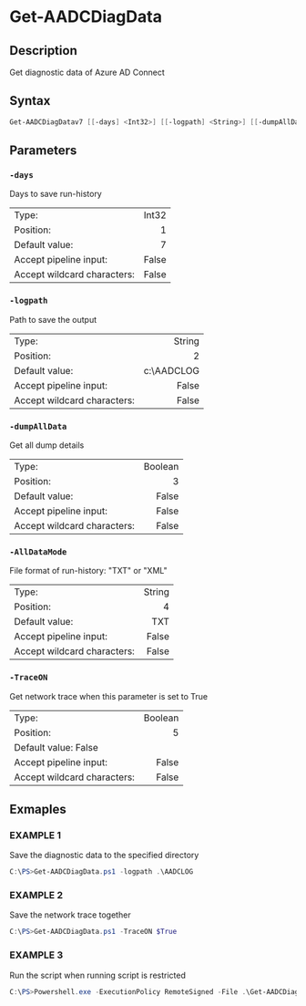 # Get-AADCDiagData
    
## Description

Get diagnostic data of Azure AD Connect
    
    
## Syntax

```PowerShell
Get-AADCDiagDatav7 [[-days] <Int32>] [[-logpath] <String>] [[-dumpAllData] <Object>] [[-AllDataMode] <Object>] [[-TraceON] <Boolean>] [<CommonParameters>]
``` 

## Parameters

### `-days`
Days to save run-history

| | |
|:-----------|------------:|
| Type: | Int32 |
| Position: | 1 |
| Default value: | 7 |
| Accept pipeline input: | False |
| Accept wildcard characters: | False |


### `-logpath`
Path to save the output

| | |
|:-----------|------------:|
| Type: | String |
| Position: | 2 |
| Default value: | c:\AADCLOG |
| Accept pipeline input: | False |
| Accept wildcard characters: | False |

        
### `-dumpAllData`
Get all dump details

| | |
|:-----------|------------:|
| Type: | Boolean |
| Position: |  3 |
| Default value: | False |
| Accept pipeline input: | False |
| Accept wildcard characters: | False |
        
### `-AllDataMode`
File format of run-history: "TXT" or "XML"
        
| | |
|:-----------|------------:|
| Type: | String |
| Position: | 4 |
| Default value:| TXT |
| Accept pipeline input: | False |
| Accept wildcard characters: | False |
        
### `-TraceON`
Get network trace when this parameter is set to True

| | |
|:-----------|------------:|
| Type: | Boolean |
| Position: | 5 |
| Default value: False |
| Accept pipeline input: | False |
| Accept wildcard characters: | False |
        

## Exmaples
    
### EXAMPLE 1
Save the diagnostic data to the specified directory

```PowerShell
C:\PS>Get-AADCDiagData.ps1 -logpath .\AADCLOG
```

### EXAMPLE 2
Save the network trace together

```PowerShell
C:\PS>Get-AADCDiagData.ps1 -TraceON $True
```

### EXAMPLE 3
Run the script when running script is restricted

```PowerShell
C:\PS>Powershell.exe -ExecutionPolicy RemoteSigned -File .\Get-AADCDiagData.ps1
```
